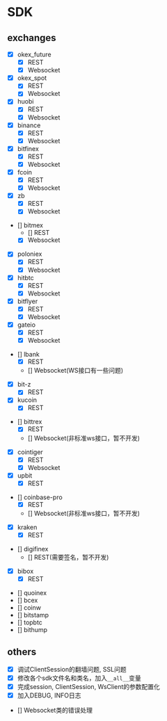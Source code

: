 # SDK

## exchanges

- [x] okex_future
    - [x] REST
    - [x] Websocket

- [x] okex_spot
    - [x] REST
    - [x] Websocket

- [x] huobi
    - [x] REST
    - [x] Websocket

- [x] binance
    - [x] REST
    - [x] Websocket

- [x] bitfinex
    - [x] REST
    - [x] Websocket

- [x] fcoin
    - [x] REST
    - [x] Websocket

- [x] zb
    - [x] REST
    - [X] Websocket

- [] bitmex
    - [] REST
    - [x] Websocket

- [x] poloniex
    - [x] REST
    - [x] Websocket

- [x] hitbtc
    - [x] REST
    - [x] Websocket

- [x] bitflyer
    - [x] REST
    - [x] Websocket

- [x] gateio
    - [x] REST
    - [x] Websocket

- [] lbank
    - [x] REST
    - [] Websocket(WS接口有一些问题)

- [x] bit-z
    - [x] REST

- [x] kucoin
    - [x] REST

- [] bittrex
    - [x] REST
    - [] Websocket(非标准ws接口，暂不开发)

- [x] cointiger
    - [x] REST
    - [x] Websocket

- [x] upbit
    - [x] REST

- [] coinbase-pro
    - [x] REST
    - [] Websocket(非标准ws接口，暂不开发)

- [x] kraken
    - [x] REST

- [] digifinex
    - [] REST(需要签名，暂不开发)

- [x] bibox
    - [x] REST

- [] quoinex
- [] bcex
- [] coinw
- [] bitstamp
- [] topbtc
- [] bithump

## others

- [x] 调试ClientSession的翻墙问题, SSL问题
- [x] 修改各个sdk文件名和类名，加入`__all__`变量
- [x] 完成session, ClientSession, WsClient的参数配置化
- [x] 加入DEBUG, INFO日志
- [] Websocket类的错误处理
